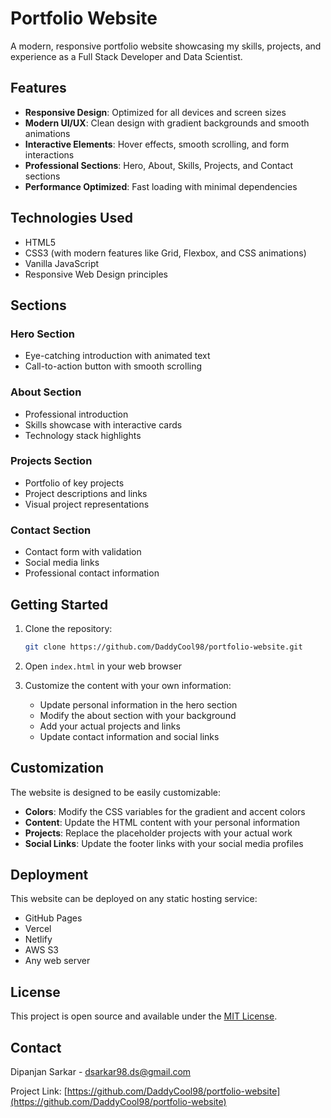 # Portfolio Website

A modern, responsive portfolio website showcasing my skills, projects, and experience as a Full Stack Developer and Data Scientist.

## Features

- **Responsive Design**: Optimized for all devices and screen sizes
- **Modern UI/UX**: Clean design with gradient backgrounds and smooth animations
- **Interactive Elements**: Hover effects, smooth scrolling, and form interactions
- **Professional Sections**: Hero, About, Skills, Projects, and Contact sections
- **Performance Optimized**: Fast loading with minimal dependencies

## Technologies Used

- HTML5
- CSS3 (with modern features like Grid, Flexbox, and CSS animations)
- Vanilla JavaScript
- Responsive Web Design principles

## Sections

### Hero Section
- Eye-catching introduction with animated text
- Call-to-action button with smooth scrolling

### About Section
- Professional introduction
- Skills showcase with interactive cards
- Technology stack highlights

### Projects Section
- Portfolio of key projects
- Project descriptions and links
- Visual project representations

### Contact Section
- Contact form with validation
- Social media links
- Professional contact information

## Getting Started

1. Clone the repository:
   ```bash
   git clone https://github.com/DaddyCool98/portfolio-website.git
   ```

2. Open `index.html` in your web browser

3. Customize the content with your own information:
   - Update personal information in the hero section
   - Modify the about section with your background
   - Add your actual projects and links
   - Update contact information and social links

## Customization

The website is designed to be easily customizable:

- **Colors**: Modify the CSS variables for the gradient and accent colors
- **Content**: Update the HTML content with your personal information
- **Projects**: Replace the placeholder projects with your actual work
- **Social Links**: Update the footer links with your social media profiles

## Deployment

This website can be deployed on any static hosting service:

- GitHub Pages
- Vercel
- Netlify
- AWS S3
- Any web server

## License

This project is open source and available under the [MIT License](LICENSE).

## Contact

Dipanjan Sarkar - dsarkar98.ds@gmail.com

Project Link: [https://github.com/DaddyCool98/portfolio-website](https://github.com/DaddyCool98/portfolio-website)